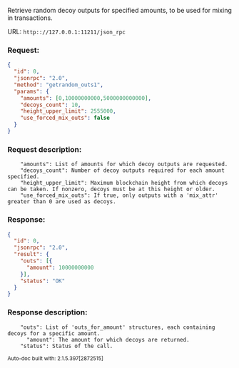 Retrieve random decoy outputs for specified amounts, to be used for mixing in transactions.

URL: ```http:://127.0.0.1:11211/json_rpc```
### Request: 
```json
{
  "id": 0,
  "jsonrpc": "2.0",
  "method": "getrandom_outs1",
  "params": {
    "amounts": [0,10000000000,5000000000000],
    "decoys_count": 10,
    "height_upper_limit": 2555000,
    "use_forced_mix_outs": false
  }
}
```
### Request description: 
```
    "amounts": List of amounts for which decoy outputs are requested.
    "decoys_count": Number of decoy outputs required for each amount specified.
    "height_upper_limit": Maximum blockchain height from which decoys can be taken. If nonzero, decoys must be at this height or older.
    "use_forced_mix_outs": If true, only outputs with a 'mix_attr' greater than 0 are used as decoys.

```
### Response: 
```json
{
  "id": 0,
  "jsonrpc": "2.0",
  "result": {
    "outs": [{
      "amount": 10000000000
    }],
    "status": "OK"
  }
}
```
### Response description: 
```
    "outs": List of 'outs_for_amount' structures, each containing decoys for a specific amount.
      "amount": The amount for which decoys are returned.
    "status": Status of the call.

```
<sub>Auto-doc built with: 2.1.5.397[2872515]</sub>